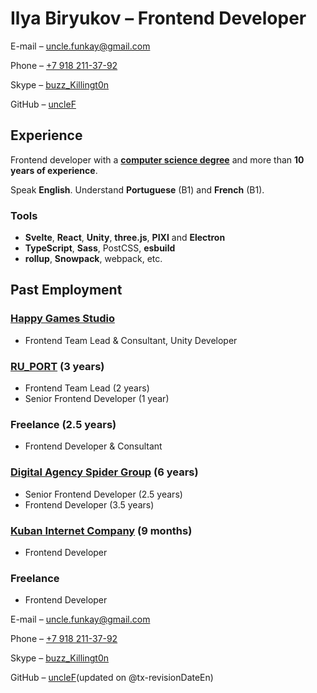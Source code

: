 # Ilya Biryukov – Frontend Developer

E-mail – [uncle.funkay@gmail.com](mailto:uncle.funkay@gmail.com?subject=Regarding%20Resume)

Phone – [+7 918 211-37-92](tel:+79182113792)

Skype – [buzz_Killingt0n](skype:buzz_Killingt0n?chat)

GitHub – [uncleF](https://github.com/uncleF)

## Experience

Frontend developer with a **[computer science degree](http://www.kubsu.ru/en/)** and more than **10 years of experience**.

Speak **English**. Understand **Portuguese** (B1) and **French** (B1).

### Tools

*   **Svelte**, **React**, **Unity**, **three.js**, **PIXI** and **Electron**
*   **TypeScript**, **Sass**, PostCSS, **esbuild**
*   **rollup**, **Snowpack**, webpack, etc.

## Past Employment

### [Happy Games Studio](https://hgstudio.ru/)

*   Frontend Team Lead & Consultant, Unity Developer

### [RU_PORT](http://ruport.ru/) (3 years)

*   Frontend Team Lead (2 years)
*   Senior Frontend Developer (1 year)

### Freelance (2.5 years)

*   Frontend Developer & Consultant

### [Digital Agency Spider Group](http://spider.ru/) (6 years)

*   Senior Frontend Developer (2.5 years)
*   Frontend Developer (3.5 years)

### [Kuban Internet Company](http://kubic.ru/) (9 months)

*   Frontend Developer

### Freelance

*   Frontend Developer

E-mail – [uncle.funkay@gmail.com](mailto:uncle.funkay@gmail.com?subject=Regarding%20Resume)

Phone – [+7 918 211-37-92](tel:+79182113792)

Skype – [buzz_Killingt0n](skype:buzz_Killingt0n?chat)

GitHub – [uncleF](https://github.com/uncleF)(updated on @tx-revisionDateEn)